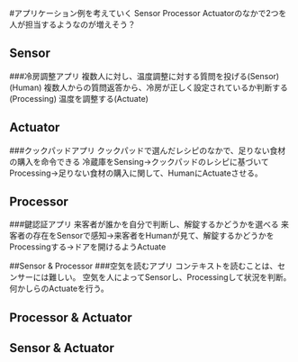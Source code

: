 #アプリケーション例を考えていく
Sensor Processor Actuatorのなかで2つを人が担当するようなのが増えそう？

## Sensor
###冷房調整アプリ
複数人に対し、温度調整に対する質問を投げる(Sensor)(Human)
複数人からの質問返答から、冷房が正しく設定されているか判断する(Processing)
温度を調整する(Actuate)

## Actuator
###クックパッドアプリ
クックパッドで選んだレシピのなかで、足りない食材の購入を命令できる
冷蔵庫をSensing→クックパッドのレシピに基づいてProcessing→足りない食材の購入に関して、HumanにActuateさせる。

## Processor
###鍵認証アプリ
来客者が誰かを自分で判断し、解錠するかどうかを選べる
来客者の存在をSensorで感知→来客者をHumanが見て、解錠するかどうかをProcessingする→ドアを開けるようActuate

##Sensor & Processor
###空気を読むアプリ
コンテキストを読むことは、センサーには難しい。
空気を人によってSensorし、Processingして状況を判断。何かしらのActuateを行う。

## Processor & Actuator

## Sensor & Actuator